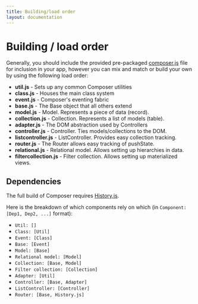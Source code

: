 ```yaml
---
title: Building/load order
layout: documentation
---
```


# Building / load order

Generally, you should include the provided pre-packaged [composer.js](/composer.js/composer.js)
file for inclusion in your app, however you can mix and match or build your own
by using the following load order:

- __util.js__ - Sets up any common Composer utilities
- __class.js__ - Houses the main class system
- __event.js__ - Composer's eventing fabric
- __base.js__ - The Base object that all others extend
- __model.js__ - Model. Represents a piece of data (record).
- __collection.js__ - Collection. Represents a list of models (table).
- __adapter.js__ - The DOM abstraction used by Controllers
- __controller.js__ - Controller. Ties models/collections to the DOM.
- __listcontroller.js__ - ListController. Provides easy collection tracking.
- __router.js__ - The Router allows easy tracking of pushState.
- __relational.js__ - Relational model. Allows setting up hierarchies in data.
- __filtercollection.js__ - Filter collection. Allows setting up materialized views.

## Dependencies

The full build of Composer requires [History.js](https://github.com/browserstate/history.js/).

Here is the breakdown of which components rely on which (in
`Component: [Dep1, Dep2, ...]` format):

- `Util: []`
- `Class: [Util]`
- `Event: [Class]`
- `Base: [Event]`
- `Model: [Base]`
- `Relational model: [Model]`
- `Collection: [Base, Model]`
- `Filter collection: [Collection]`
- `Adapter: [Util]`
- `Controller: [Base, Adapter]`
- `ListController: [Controller]`
- `Router: [Base, History.js]`

